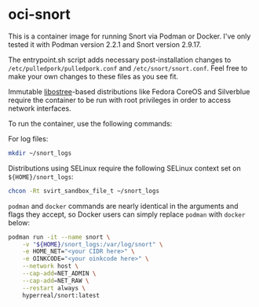 # oci-snort

This is a container image for running Snort via Podman or Docker. I've only tested it with Podman version 2.2.1 and Snort version 2.9.17.

The entrypoint.sh script adds necessary post-installation changes to `/etc/pulledpork/pulledpork.conf` and `/etc/snort/snort.conf`. Feel free to make your own changes to these files as you see fit.

Immutable [libostree](https://ostreedev.github.io/ostree/)-based distributions like Fedora CoreOS and Silverblue require the container to be run with root privileges in order to access network interfaces.

To run the container, use the following commands:

For log files:
```bash
mkdir ~/snort_logs
```

Distributions using SELinux require the following SELinux context set on `${HOME}/snort_logs`:
```bash
chcon -Rt svirt_sandbox_file_t ~/snort_logs
```

`podman` and `docker` commands are nearly identical in the arguments and flags they accept, so Docker users can simply replace `podman` with `docker` below:
```bash
podman run -it --name snort \
    -v "${HOME}/snort_logs:/var/log/snort" \
    -e HOME_NET="<your CIDR here>" \
    -e OINKCODE="<your oinkcode here>" \
    --network host \
    --cap-add=NET_ADMIN \
    --cap-add=NET_RAW \
    --restart always \
    hyperreal/snort:latest
```
